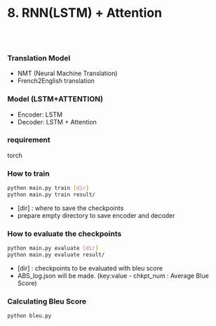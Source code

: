 # 8. RNN(LSTM) + Attention

<br>
<br>

### Translation Model
- NMT (Neural Machine Translation)
- French2English translation

### Model (LSTM+ATTENTION)
- Encoder: LSTM
- Decoder: LSTM + Attention

### requirement
torch

### How to train
``` bash
python main.py train [dir]
python main.py train result/
```
- [dir] : where to save the checkpoints
- prepare empty directory to save encoder and decoder

### How to evaluate the checkpoints
``` bash
python main.py evaluate [dir]
python main.py evaluate result/
```
- [dir] : checkpoints to be evaluated with bleu score
- ABS_log.json will be made. (key:value - chkpt_num : Average Blue Score)

### Calculating Bleu Score
``` bash
python bleu.py
```

